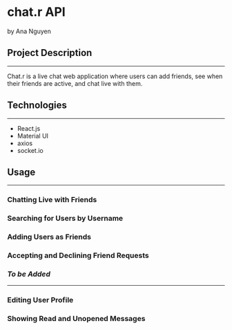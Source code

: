 # chat.r API
by Ana Nguyen

## Project Description
---
Chat.r is a live chat web application where users can add friends, see when their friends are active, and chat live with them.

## Technologies
---
- React.js
- Material UI
- axios
- socket.io



## Usage
---
### Chatting Live with Friends
### Searching for Users by Username
### Adding Users as Friends
### Accepting and Declining Friend Requests

### ***To be Added***
---
### Editing User Profile
### Showing Read and Unopened Messages
